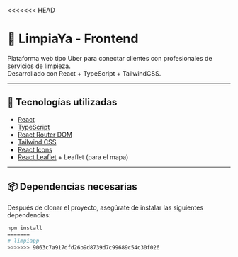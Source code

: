 <<<<<<< HEAD
# 🧼 LimpiaYa - Frontend

Plataforma web tipo Uber para conectar clientes con profesionales de servicios de limpieza.  
Desarrollado con React + TypeScript + TailwindCSS.

---

## 🚀 Tecnologías utilizadas

- [React](https://reactjs.org/)
- [TypeScript](https://www.typescriptlang.org/)
- [React Router DOM](https://reactrouter.com/)
- [Tailwind CSS](https://tailwindcss.com/)
- [React Icons](https://react-icons.github.io/react-icons/)
- [React Leaflet](https://react-leaflet.js.org/) + Leaflet (para el mapa)

---

## 📦 Dependencias necesarias

Después de clonar el proyecto, asegúrate de instalar las siguientes dependencias:

```bash
npm install
=======
# limpiapp
>>>>>>> 9063c7a917dfd26b9d8739d7c99689c54c30f026
